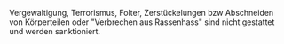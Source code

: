 Vergewaltigung, Terrorismus, Folter, Zerstückelungen bzw Abschneiden von Körperteilen oder "Verbrechen aus Rassenhass" sind nicht gestattet und werden sanktioniert.